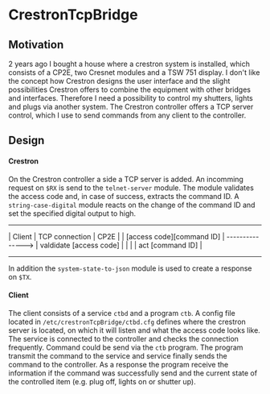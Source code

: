 # CrestronTcpBridge

## Motivation

2 years ago I bought a house where a crestron system is installed, which consists of a CP2E, two Cresnet modules and a TSW 751 display. I don't like the concept how Crestron designs the user interface and the slight possibilities Crestron offers to combine the equipment with other bridges and interfaces. Therefore I need a possibility to control my shutters, lights and plugs via another system. The Crestron controller offers a TCP server control, which I use to send commands from any client to the controller.  

## Design

#### Crestron

On the Crestron controller a side a TCP server is added. An incomming request on `$RX` is send to the `telnet-server` module. The module validates the access code and, in case of success, extracts the command ID. A `string-case-digital` module reacts on the change of the command ID and set the specified digital output to high. 

-----------------------------                  --------------------------- 
| Client                    |  TCP connection  | CP2E                    |
| [access code][command ID] | ---------------> | valdidate [access code] |
|                           |                  | act [command ID]        |
-----------------------------                  ---------------------------

In addition the `system-state-to-json` module is used to create a response on `$TX`. 

#### Client

The client consists of a service `ctbd` and a program `ctb`. A config file located in `/etc/crestronTcpBridge/ctbd.cfg` defines where the crestron server is located, on which it will listen and what the access code looks like. The service is connected to the controller and checks the connection frequently. Command could be send via the `ctb` program. The program transmit the command to the service and service finally sends the command to the controller. As a response the program receive the information if the command was successfully send and the current state of the controlled item (e.g. plug off, lights on or shutter up). 